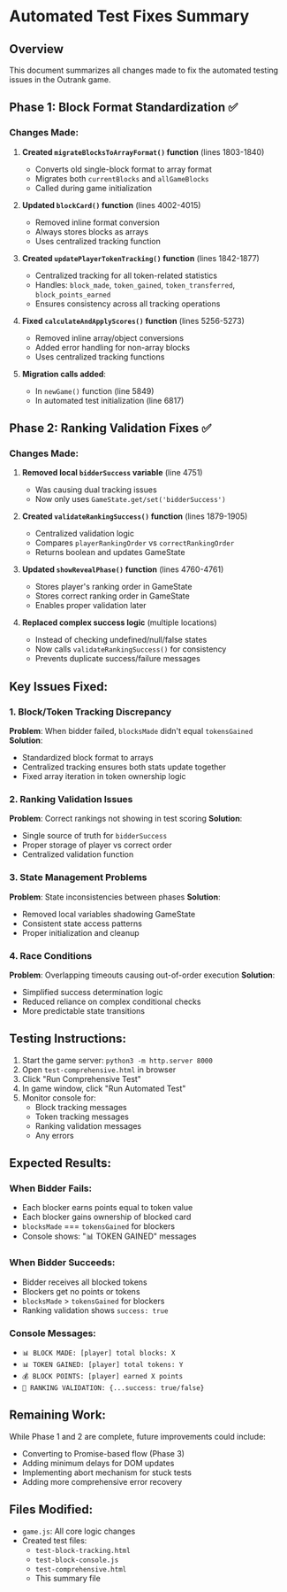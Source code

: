 # Automated Test Fixes Summary

## Overview
This document summarizes all changes made to fix the automated testing issues in the Outrank game.

## Phase 1: Block Format Standardization ✅

### Changes Made:

1. **Created `migrateBlocksToArrayFormat()` function** (lines 1803-1840)
   - Converts old single-block format to array format
   - Migrates both `currentBlocks` and `allGameBlocks`
   - Called during game initialization

2. **Updated `blockCard()` function** (lines 4002-4015)
   - Removed inline format conversion
   - Always stores blocks as arrays
   - Uses centralized tracking function

3. **Created `updatePlayerTokenTracking()` function** (lines 1842-1877)
   - Centralized tracking for all token-related statistics
   - Handles: `block_made`, `token_gained`, `token_transferred`, `block_points_earned`
   - Ensures consistency across all tracking operations

4. **Fixed `calculateAndApplyScores()` function** (lines 5256-5273)
   - Removed inline array/object conversions
   - Added error handling for non-array blocks
   - Uses centralized tracking functions

5. **Migration calls added**:
   - In `newGame()` function (line 5849)
   - In automated test initialization (line 6817)

## Phase 2: Ranking Validation Fixes ✅

### Changes Made:

1. **Removed local `bidderSuccess` variable** (line 4751)
   - Was causing dual tracking issues
   - Now only uses `GameState.get/set('bidderSuccess')`

2. **Created `validateRankingSuccess()` function** (lines 1879-1905)
   - Centralized validation logic
   - Compares `playerRankingOrder` vs `correctRankingOrder`
   - Returns boolean and updates GameState

3. **Updated `showRevealPhase()` function** (lines 4760-4761)
   - Stores player's ranking order in GameState
   - Stores correct ranking order in GameState
   - Enables proper validation later

4. **Replaced complex success logic** (multiple locations)
   - Instead of checking undefined/null/false states
   - Now calls `validateRankingSuccess()` for consistency
   - Prevents duplicate success/failure messages

## Key Issues Fixed:

### 1. Block/Token Tracking Discrepancy
**Problem**: When bidder failed, `blocksMade` didn't equal `tokensGained`
**Solution**: 
- Standardized block format to arrays
- Centralized tracking ensures both stats update together
- Fixed array iteration in token ownership logic

### 2. Ranking Validation Issues
**Problem**: Correct rankings not showing in test scoring
**Solution**:
- Single source of truth for `bidderSuccess`
- Proper storage of player vs correct order
- Centralized validation function

### 3. State Management Problems
**Problem**: State inconsistencies between phases
**Solution**:
- Removed local variables shadowing GameState
- Consistent state access patterns
- Proper initialization and cleanup

### 4. Race Conditions
**Problem**: Overlapping timeouts causing out-of-order execution
**Solution**:
- Simplified success determination logic
- Reduced reliance on complex conditional checks
- More predictable state transitions

## Testing Instructions:

1. Start the game server: `python3 -m http.server 8000`
2. Open `test-comprehensive.html` in browser
3. Click "Run Comprehensive Test"
4. In game window, click "Run Automated Test"
5. Monitor console for:
   - Block tracking messages
   - Token tracking messages
   - Ranking validation messages
   - Any errors

## Expected Results:

### When Bidder Fails:
- Each blocker earns points equal to token value
- Each blocker gains ownership of blocked card
- `blocksMade` === `tokensGained` for blockers
- Console shows: "📊 TOKEN GAINED" messages

### When Bidder Succeeds:
- Bidder receives all blocked tokens
- Blockers get no points or tokens
- `blocksMade` > `tokensGained` for blockers
- Ranking validation shows `success: true`

### Console Messages:
- `📊 BLOCK MADE: [player] total blocks: X`
- `📊 TOKEN GAINED: [player] total tokens: Y`
- `💰 BLOCK POINTS: [player] earned X points`
- `🎯 RANKING VALIDATION: {...success: true/false}`

## Remaining Work:

While Phase 1 and 2 are complete, future improvements could include:
- Converting to Promise-based flow (Phase 3)
- Adding minimum delays for DOM updates
- Implementing abort mechanism for stuck tests
- Adding more comprehensive error recovery

## Files Modified:
- `game.js`: All core logic changes
- Created test files:
  - `test-block-tracking.html`
  - `test-block-console.js`
  - `test-comprehensive.html`
  - This summary file